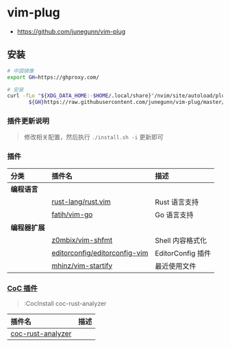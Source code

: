 # vim-plug

- https://github.com/junegunn/vim-plug

## 安装
```bash
# 中国镜像
export GH=https://ghproxy.com/

# 安装
curl -fLo "${XDG_DATA_HOME:-$HOME/.local/share}"/nvim/site/autoload/plug.vim --create-dirs \
       ${GH}https://raw.githubusercontent.com/junegunn/vim-plug/master/plug.vim
```

### 插件更新说明
> 修改相关配置，然后执行 `./install.sh -i` 更新即可

### 插件
|分类|插件名|描述|
|:---|:---|:---|
|**编程语言** | | |
| |[rust-lang/rust.vim](https://github.com/rust-lang/rust.vim) | Rust 语言支持 |
| |[fatih/vim-go](https://github.com/fatih/vim-go) | Go 语言支持 |
|**编程器扩展**| | |
| |[z0mbix/vim-shfmt](https://github.com/z0mbix/vim-shfmt) | Shell 内容格式化|
| |[editorconfig/editorconfig-vim](https://github.com/editorconfig/editorconfig-vim) | EditorConfig 插件 |
| |[mhinz/vim-startify]() | 最近使用文件 |

### [CoC 插件](https://github.com/neoclide/coc.nvim)
> :CocInstall coc-rust-analyzer

|插件名|描述|
|:---|:---|
|[coc-rust-analyzer](https://github.com/fannheyward/coc-rust-analyzer)| |
